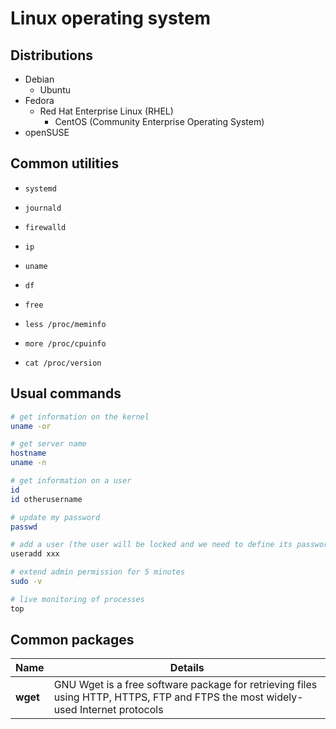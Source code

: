 # Linux operating system

## Distributions

- Debian
  - Ubuntu
- Fedora
  - Red Hat Enterprise Linux (RHEL)
    - CentOS (Community Enterprise Operating System)
- openSUSE

## Common utilities

- `systemd`

- `journald`

- `firewalld`

- `ip`

- `uname`

- `df`

- `free`

- `less /proc/meminfo`

- `more /proc/cpuinfo`

- `cat /proc/version`

## Usual commands

```bash
# get information on the kernel
uname -or

# get server name
hostname
uname -n

# get information on a user
id
id otherusername

# update my password
passwd

# add a user (the user will be locked and we need to define its password with passwd)
useradd xxx

# extend admin permission for 5 minutes
sudo -v

# live monitoring of processes
top
```

## Common packages

| Name                    | Details                          |
| ----------------------- | -------------------------------- |
| **wget** | GNU Wget is a free software package for retrieving files using HTTP, HTTPS, FTP and FTPS the most widely-used Internet protocols |
